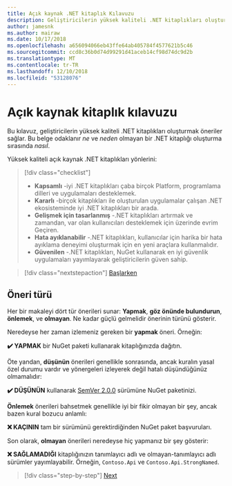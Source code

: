 ```yaml
---
title: Açık kaynak .NET kitaplık Kılavuzu
description: Geliştiricilerin yüksek kaliteli .NET kitaplıkları oluşturmak en iyi yöntem önerileri.
author: jamesnk
ms.author: mairaw
ms.date: 10/17/2018
ms.openlocfilehash: a656094066eb43ffe64ab405784f4577621b5c46
ms.sourcegitcommit: ccd8c36b0d74d99291d41aceb14cf98d74dc9d2b
ms.translationtype: MT
ms.contentlocale: tr-TR
ms.lasthandoff: 12/10/2018
ms.locfileid: "53128076"
---
```

# <a name="open-source-library-guidance"></a>Açık kaynak kitaplık kılavuzu

Bu kılavuz, geliştiricilerin yüksek kaliteli .NET kitaplıkları oluşturmak öneriler sağlar. Bu belge odaklanır *ne* ve *neden* olmayan bir .NET kitaplığı oluşturma sırasında *nasıl*.

Yüksek kaliteli açık kaynak .NET kitaplıkları yönlerini:

> [!div class="checklist"]
> * **Kapsamlı** -iyi .NET kitaplıkları çaba birçok Platform, programlama dilleri ve uygulamaları desteklemek.
> * **Kararlı** -birçok kitaplıkları ile oluşturulan uygulamalar çalışan .NET ekosisteminde iyi .NET kitaplıkları bir arada.
> * **Gelişmek için tasarlanmış** -.NET kitaplıkları artırmak ve zamandan, var olan kullanıcıları desteklemek için üzerinde evrim Geçiren.
> * **Hata ayıklanabilir** -.NET kitaplıkları, kullanıcılar için harika bir hata ayıklama deneyimi oluşturmak için en yeni araçlara kullanmalıdır.
> * **Güvenilen** -.NET kitaplıkları, NuGet kullanarak en iyi güvenlik uygulamaları yayımlayarak geliştiricilerin güven sahip.

> [!div class="nextstepaction"]
> [Başlarken](./get-started.md)

## <a name="types-of-recommendations"></a>Öneri türü

Her bir makaleyi dört tür önerileri sunar: **Yapmak**, **göz önünde bulundurun**, **önlemek**, ve **olmayan**. Ne kadar güçlü gelmelidir önerinin türünü gösterir.

Neredeyse her zaman izlemeniz gereken bir **yapmak** öneri. Örneğin:

**✔️ YAPMAK** bir NuGet paketi kullanarak kitaplığınızda dağıtın.

Öte yandan, **düşünün** önerileri genellikle sonrasında, ancak kuralın yasal özel durumu vardır ve yönergeleri izleyerek değil hatalı düşündüğünüz olmamalıdır:

**✔️ DÜŞÜNÜN** kullanarak [SemVer 2.0.0](https://semver.org/) sürümüne NuGet paketinizi.

**Önlemek** önerileri bahsetmek genellikle iyi bir fikir olmayan bir şey, ancak bazen kural bozucu anlamlı:

**❌ KAÇININ** tam bir sürümünü gerektirdiğinden NuGet paket başvuruları.

Son olarak, **olmayan** önerileri neredeyse hiç yapmanız bir şey gösterir:

**❌ SAĞLAMADIĞI** kitaplığınızın tanımlayıcı adlı ve olmayan-tanımlayıcı adlı sürümler yayımlayabilir. Örneğin, `Contoso.Api` ve `Contoso.Api.StrongNamed`.

>[!div class="step-by-step"]
>[Next](get-started.md)